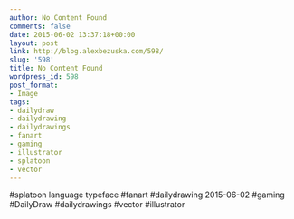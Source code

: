 ```yaml
---
author: No Content Found
comments: false
date: 2015-06-02 13:37:18+00:00
layout: post
link: http://blog.alexbezuska.com/598/
slug: '598'
title: No Content Found
wordpress_id: 598
post_format:
- Image
tags:
- dailydraw
- dailydrawing
- dailydrawings
- fanart
- gaming
- illustrator
- splatoon
- vector
---
```


#splatoon language typeface #fanart #dailydrawing 2015-06-02 #gaming #DailyDraw #dailydrawings #vector #illustrator
